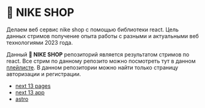 # 👟 NIKE SHOP

Делаем веб сервис nike shop с помощью библиотеки react. Цель данных стримов получение опыта работы с разными и актуальными веб технологиями 2023 года.

Данный **👟 NIKE SHOP** репозиторий является результатом стримов по react. Все стрим по данному репозито можно посмотреть тут в данном [плейлисте](https://youtube.com/playlist?list=PL_trBE0sVQmdBX6MDke9UlvCbqdBCI8iM). В данном репозитории можно найти только страницу авторизации и регистрации.

- [next 13 pages](https://github.com/debabin/nike-shop/tree/next13-pages)
- [next 13 app](https://github.com/debabin/nike-shop/tree/next13-app)
- [astro](https://github.com/debabin/nike-shop/tree/astro)
